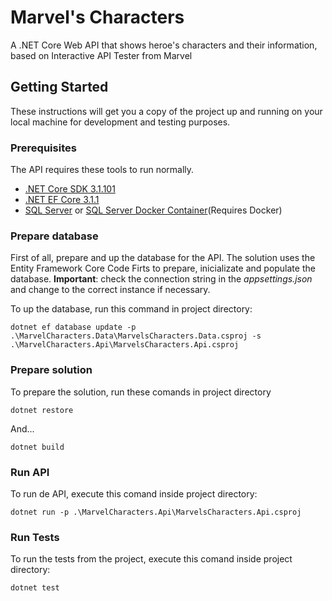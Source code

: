 # Marvel's Characters

A .NET Core Web API that shows heroe's characters and their information, based on Interactive API Tester from Marvel

## Getting Started

These instructions will get you a copy of the project up and running on your local machine for development and testing purposes. 

### Prerequisites

The API requires these tools to run normally. 

* [.NET Core SDK 3.1.101](https://dotnet.microsoft.com/download/dotnet-core/3.1)
* [.NET EF Core 3.1.1](https://www.nuget.org/packages/dotnet-ef/3.1.1)
* [SQL Server](https://www.microsoft.com/pt-br/sql-server/sql-server-downloads) or [SQL Server Docker Container](https://hub.docker.com/_/microsoft-mssql-server)(Requires Docker)

### Prepare database

First of all, prepare and up the database for the API. The solution uses the Entity Framework Core Code Firts to prepare, inicializate and populate the database. 
**Important**: check the connection string in the *appsettings.json* and change to the correct instance if necessary. 

To up the database, run this command in project directory: 

```
dotnet ef database update -p .\MarvelCharacters.Data\MarvelsCharacters.Data.csproj -s .\MarvelCharacters.Api\MarvelsCharacters.Api.csproj
```

### Prepare solution

To prepare the solution, run these comands in project directory

```
dotnet restore
```

And...

```
dotnet build
```

### Run API

To run de API, execute this comand inside project directory:

```
dotnet run -p .\MarvelCharacters.Api\MarvelsCharacters.Api.csproj
```

### Run Tests

To run the tests from the project, execute this comand inside project directory:

```
dotnet test
```